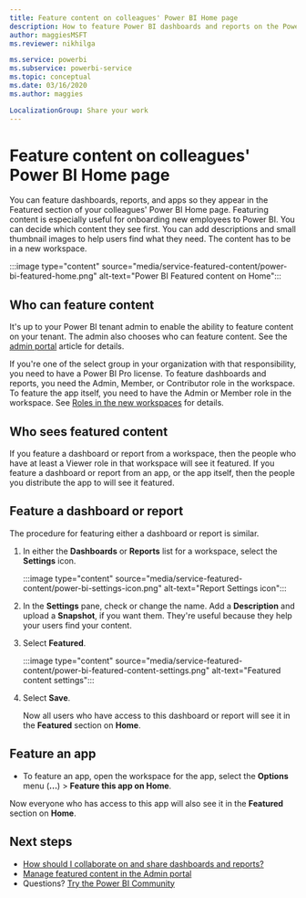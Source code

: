 ```yaml
---
title: Feature content on colleagues' Power BI Home page
description: How to feature Power BI dashboards and reports on the Power BI Home page for colleagues in your organization.
author: maggiesMSFT
ms.reviewer: nikhilga

ms.service: powerbi
ms.subservice: powerbi-service
ms.topic: conceptual
ms.date: 03/16/2020
ms.author: maggies

LocalizationGroup: Share your work
---
```

# Feature content on colleagues' Power BI Home page

You can feature dashboards, reports, and apps so they appear in the Featured section of your colleagues' Power BI Home page. Featuring content is especially useful for onboarding new employees to Power BI. You can decide which content they see first. You can add descriptions and small thumbnail images to help users find what they need. The content has to be in a new workspace.

:::image type="content" source="media/service-featured-content/power-bi-featured-home.png" alt-text="Power BI Featured content on Home":::

## Who can feature content

It's up to your Power BI tenant admin to enable the ability to feature content on your tenant. The admin also chooses who can feature content. See the [admin portal](../admin/service-admin-portal.md#featured-content) article for details.

If you're one of the select group in your organization with that responsibility, you need to have a Power BI Pro license. To feature dashboards and reports, you need the Admin, Member, or Contributor role in the workspace. To feature the app itself, you need to have the Admin or Member role in the workspace. See [Roles in the new workspaces](../service-new-workspaces.md#roles-in-the-new-workspaces) for details.

## Who sees featured content

If you feature a dashboard or report from a workspace, then the people who have at least a Viewer role in that workspace will see it featured. If you feature a dashboard or report from an app, or the app itself, then the people you distribute the app to will see it featured.

## Feature a dashboard or report

The procedure for featuring either a dashboard or report is similar.

1. In either the **Dashboards** or **Reports** list for a workspace, select the **Settings** icon.

    :::image type="content" source="media/service-featured-content/power-bi-settings-icon.png" alt-text="Report Settings icon":::

2. In the **Settings** pane, check or change the name. Add a **Description** and upload a **Snapshot**, if you want them. They're useful because they help your users find your content.

3. Select **Featured**.

    :::image type="content" source="media/service-featured-content/power-bi-featured-content-settings.png" alt-text="Featured content settings":::

4. Select **Save**.

    Now all users who have access to this dashboard or report will see it in the **Featured** section on **Home**.

## Feature an app

- To feature an app, open the workspace for the app, select the **Options** menu (**...**) > **Feature this app on Home**.

Now everyone who has access to this app will also see it in the **Featured** section on **Home**.

## Next steps

* [How should I collaborate on and share dashboards and reports?](../collaborate-share/service-how-to-collaborate-distribute-dashboards-reports.md)
* [Manage featured content in the Admin portal](../admin/service-admin-portal.md#manage-featured-content)
* Questions? [Try the Power BI Community](https://community.powerbi.com/)
